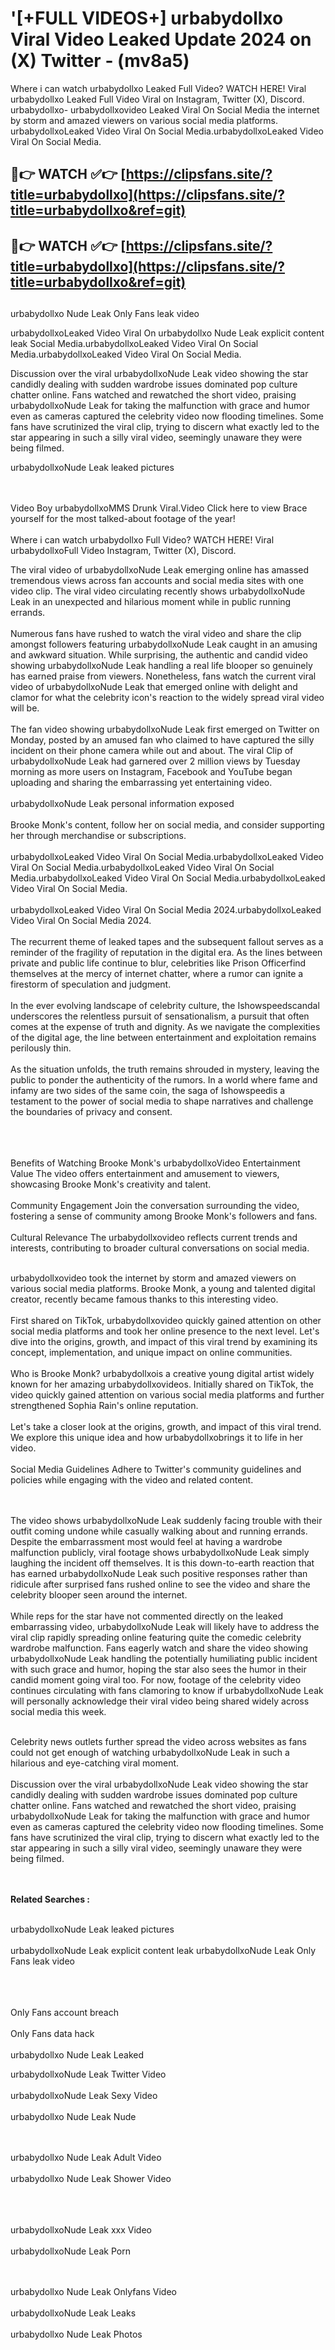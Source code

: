 #  '[+FULL VIDEOS+] urbabydollxo Viral Video Leaked Update 2024 on (X) Twitter - (mv8a5)

Where i can watch urbabydollxo Leaked Full Video? WATCH HERE! Viral urbabydollxo Leaked Full Video Viral on Instagram, Twitter (X), Discord.
urbabydollxo- urbabydollxovideo Leaked Viral On Social Media the internet by storm and amazed viewers on various social media platforms.
urbabydollxoLeaked Video Viral On Social Media.urbabydollxoLeaked Video Viral On Social Media.




## 🔴👉 WATCH ✅👉 [https://clipsfans.site/?title=urbabydollxo](https://clipsfans.site/?title=urbabydollxo&ref=git)


## 🔴👉 WATCH ✅👉 [https://clipsfans.site/?title=urbabydollxo](https://clipsfans.site/?title=urbabydollxo&ref=git)
##


urbabydollxo Nude Leak Only Fans leak video 


urbabydollxoLeaked Video Viral On  urbabydollxo Nude Leak explicit content leak Social Media.urbabydollxoLeaked Video Viral On Social Media.urbabydollxoLeaked Video Viral On Social Media.



Discussion over the viral urbabydollxoNude Leak video showing the star candidly dealing with sudden wardrobe issues dominated pop culture chatter online. Fans watched and rewatched the short video, praising urbabydollxoNude Leak for taking the malfunction with grace and humor even as cameras captured the celebrity video now flooding timelines. Some fans have scrutinized the viral clip, trying to discern what exactly led to the star appearing in such a silly viral video, seemingly unaware they were being filmed.


urbabydollxoNude Leak leaked pictures


  <br>

  <br>
Video Boy urbabydollxoMMS Drunk Viral.Video Click here to view Brace yourself for the most talked-about footage of the year!
<br><br>
Where i can watch urbabydollxo Full Video? WATCH HERE! Viral urbabydollxoFull Video Instagram, Twitter (X), Discord.

The viral video of urbabydollxoNude Leak emerging online has amassed tremendous views across fan accounts and social media sites with one video clip. The viral video circulating recently shows urbabydollxoNude Leak in an unexpected and hilarious moment while in public running errands.
<br><br>
Numerous fans have rushed to watch the viral video and share the clip amongst followers featuring urbabydollxoNude Leak caught in an amusing and awkward situation. While surprising, the authentic and candid video showing urbabydollxoNude Leak handling a real life blooper so genuinely has earned praise from viewers. Nonetheless, fans watch the current viral video of urbabydollxoNude Leak that emerged online with delight and clamor for what the celebrity icon's reaction to the widely spread viral video will be.
<br><br>
The fan video showing urbabydollxoNude Leak first emerged on Twitter on Monday, posted by an amused fan who claimed to have captured the silly incident on their phone camera while out and about. The viral Clip of urbabydollxoNude Leak had garnered over 2 million views by Tuesday morning as more users on Instagram, Facebook and YouTube began uploading and sharing the embarrassing yet entertaining video.
<br><br>
urbabydollxoNude Leak personal information exposed
<br><br>
Brooke Monk's content, follow her on social media, and consider supporting her through merchandise or subscriptions.
<br><br>
urbabydollxoLeaked Video Viral On Social Media.urbabydollxoLeaked Video Viral On Social Media.urbabydollxoLeaked Video Viral On Social Media.urbabydollxoLeaked Video Viral On Social Media.urbabydollxoLeaked Video Viral On Social Media.
<br><br>
urbabydollxoLeaked Video Viral On Social Media 2024.urbabydollxoLeaked Video Viral On Social Media 2024.
<br><br>
The recurrent theme of leaked tapes and the subsequent fallout serves as a reminder of the fragility of reputation in the digital era. As the lines between private and public life continue to blur, celebrities like Prison Officerfind themselves at the mercy of internet chatter, where a rumor can ignite a firestorm of speculation and judgment.
<br><br>
In the ever evolving landscape of celebrity culture, the Ishowspeedscandal underscores the relentless pursuit of sensationalism, a pursuit that often comes at the expense of truth and dignity. As we navigate the complexities of the digital age, the line between entertainment and exploitation remains perilously thin.
<br><br>
As the situation unfolds, the truth remains shrouded in mystery, leaving the public to ponder the authenticity of the rumors. In a world where fame and infamy are two sides of the same coin, the saga of Ishowspeedis a testament to the power of social media to shape narratives and challenge the boundaries of privacy and consent.
<br><br>

<br><br>
Benefits of Watching Brooke Monk's urbabydollxoVideo Entertainment Value The video offers entertainment and amusement to viewers, showcasing Brooke Monk's creativity and talent.
<br><br>
Community Engagement Join the conversation surrounding the video, fostering a sense of community among Brooke Monk's followers and fans.
<br><br>
Cultural Relevance The urbabydollxovideo reflects current trends and interests, contributing to broader cultural conversations on social media.
<br><br>


urbabydollxovideo took the internet by storm and amazed viewers on various social media platforms. Brooke Monk, a young and talented digital creator, recently became famous thanks to this interesting video.
<br><br>
First shared on TikTok, urbabydollxovideo quickly gained attention on other social media platforms and took her online presence to the next level. Let's dive into the origins, growth, and impact of this viral trend by examining its concept, implementation, and unique impact on online communities.
<br><br>
Who is Brooke Monk? urbabydollxois a creative young digital artist widely known for her amazing urbabydollxovideos. Initially shared on TikTok, the video quickly gained attention on various social media platforms and further strengthened Sophia Rain's online reputation.
<br><br>
Let's take a closer look at the origins, growth, and impact of this viral trend. We explore this unique idea and how urbabydollxobrings it to life in her video.
<br><br>
Social Media Guidelines Adhere to Twitter's community guidelines and policies while engaging with the video and related content.


<br><br>
The video shows urbabydollxoNude Leak suddenly facing trouble with their outfit coming undone while casually walking about and running errands. Despite the embarrassment most would feel at having a wardrobe malfunction publicly, viral footage shows urbabydollxoNude Leak simply laughing the incident off themselves. It is this down-to-earth reaction that has earned urbabydollxoNude Leak such positive responses rather than ridicule after surprised fans rushed online to see the video and share the celebrity blooper seen around the internet.
<br><br>
While reps for the star have not commented directly on the leaked embarrassing video, urbabydollxoNude Leak will likely have to address the viral clip rapidly spreading online featuring quite the comedic celebrity wardrobe malfunction. Fans eagerly watch and share the video showing urbabydollxoNude Leak handling the potentially humiliating public incident with such grace and humor, hoping the star also sees the humor in their candid moment going viral too. For now, footage of the celebrity video continues circulating with fans clamoring to know if urbabydollxoNude Leak will personally acknowledge their viral video being shared widely across social media this week.
<br><br>

Celebrity news outlets further spread the video across websites as fans could not get enough of watching urbabydollxoNude Leak in such a hilarious and eye-catching viral moment.
<br><br>
Discussion over the viral urbabydollxoNude Leak video showing the star candidly dealing with sudden wardrobe issues dominated pop culture chatter online. Fans watched and rewatched the short video, praising urbabydollxoNude Leak for taking the malfunction with grace and humor even as cameras captured the celebrity video now flooding timelines. Some fans have scrutinized the viral clip, trying to discern what exactly led to the star appearing in such a silly viral video, seemingly unaware they were being filmed.


<br><br>
<strong>Related Searches :</strong>
<br><br>

urbabydollxoNude Leak leaked pictures
<br><br>
urbabydollxoNude Leak explicit content leak
urbabydollxoNude Leak Only Fans leak video
<br><br>

<br><br>
Only Fans account breach
<br><br>
Only Fans data hack
<br><br>
urbabydollxo Nude Leak Leaked

urbabydollxoNude Leak Twitter Video
<br><br>
urbabydollxoNude Leak Sexy Video
<br><br>
urbabydollxo Nude Leak Nude

<br><br>
urbabydollxo Nude Leak Adult Video
<br><br>
urbabydollxo Nude Leak Shower Video
<br><br>

<br><br>
urbabydollxoNude Leak xxx Video
<br><br>
urbabydollxoNude Leak Porn

<br><br>
urbabydollxo Nude Leak Onlyfans Video
<br><br>
urbabydollxoNude Leak Leaks
<br><br>
urbabydollxo Nude Leak Photos